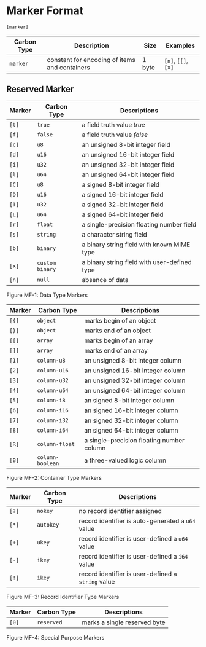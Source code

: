 # Marker Format

```
[marker]
```

Carbon Type  | Description                                                 | Size   | Examples     
-------------|-------------------------------------------------------------|--------|-------------------
`marker`     | constant for encoding of items and containers  | 1 byte | `[n]`, `[[]`, `[x]` 


## Reserved Marker

Marker  | Carbon Type      | Descriptions
--------|------------------|---------------------------------------------
`[t]`   | `true`           | a field truth value *true*
`[f]`   | `false`          | a field truth value *false*
`[c]`   | `u8`             | an unsigned 8-bit integer field
`[d]`   | `u16`            | an unsigned 16-bit integer field
`[i]`   | `u32`            | an unsigned 32-bit integer field
`[l]`   | `u64`            | an unsigned 64-bit integer field
`[C]`   | `u8`             | a signed 8-bit integer field
`[D]`   | `u16`            | a signed 16-bit integer field
`[I]`   | `u32`            | a signed 32-bit integer field
`[L]`   | `u64`            | a signed 64-bit integer field
`[r]`   | `float`          | a single-precision floating number field
`[s]`   | `string`         | a character string field
`[b]`   | `binary`         | a binary string field with known MIME type
`[x]`   | `custom binary`  | a binary string field with user-defined type
`[n]`   | `null`           | absence of data

<span class="caption">Figure MF-1: Data Type Markers</span>

Marker  | Carbon Type      | Descriptions
--------|------------------|-------------------------------------------
`[{]`   | `object`         | marks begin of an object
`[}]`   | `object`         | marks end of an object
`[[]`   | `array`          | marks begin of an array
`[]]`   | `array`          | marks end of an array
`[1]`   | `column-u8`             | an unsigned 8-bit integer column
`[2]`   | `column-u16`            | an unsigned 16-bit integer column
`[3]`   | `column-u32`            | an unsigned 32-bit integer column
`[4]`   | `column-u64`            | an unsigned 64-bit integer column
`[5]`   | `column-i8`             | an signed 8-bit integer column
`[6]`   | `column-i16`            | an signed 16-bit integer column
`[7]`   | `column-i32`            | an signed 32-bit integer column
`[8]`   | `column-i64`            | an signed 64-bit integer column
`[R]`   | `column-float`          | a single-precision floating number column
`[B]`   | `column-boolean`        | a three-valued logic column



<span class="caption">Figure MF-2: Container Type Markers</span>

Marker  | Carbon Type      | Descriptions
--------|------------------|--------------------------------------------------
`[?]`   | `nokey`          | no record identifier assigned
`[*]`   | `autokey`        | record identifier is auto-generated a `u64` value
`[+]`   | `ukey`           | record identifier is user-defined a `u64` value 
`[-]`   | `ikey`           | record identifier is user-defined a `i64` value 
`[!]`   | `ikey`           | record identifier is user-defined a `string` value 

<span class="caption">Figure MF-3: Record Identifier Type Markers</span>

Marker  | Carbon Type      | Descriptions
--------|------------------|-------------------------
`[0]`   | `reserved`       | marks a single reserved byte

<span class="caption">Figure MF-4: Special Purpose Markers</span>